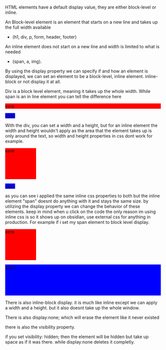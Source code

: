 
HTML elements have a default display value, they are either block-level or inline. 




An Block-level element is an element that starts on a new line and takes up the full width available 
- (h1, div, p, form, header, footer)






An inline element does not start on a new line and width is limited to what is needed
- (span, a, img).



By using the display property we can specify if and how an element is displayed, we can set an element to be a block-level, inline element. inline-block or not display it at all. 





Div is a block level element, meaning it takes up the whole width. While span is an in line element you can tell the difference here


<div style="background-color: red;">eere</div>

<span style="background-color: blue;"> span</span>


With the div, you can set a width and a height, but for an inline element the width and height wouldn't apply as the area that the element takes up is only around the text, so width and height properties in css dont work for example.

<div style="background-color: red; width: 100px; height:100px;">eere</div>

<span style="background-color: blue;  width: 100px; height:100px;"> span</span>


as you can see i applied the same inline css properties to both but the inline element "span" doesnt do anything with it and stays the same size. by utilizing the display property we can change the behavior of these elements. keep in mind when u click on the code the only reason im using inline css is so it shows up on obsidian, use external css for anything in production. For example if i set my span element to block level display.

<div style="background-color: red; width: 100px; height:100px;">eere</div>

<span style="background-color: blue;  width: 100px; height:100px; display: block;"> span</span>



There is also inline-block display. it is much like inline except we can apply a width and a height. but it also doesnt take up the whole window. 




There is also display:none; which will erase the element like it never existed



there is also the visibility property. 

if you set
visibility: hidden; then the element will be hidden but take up space as if it was there. while display:none deletes it completly. 